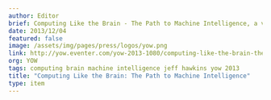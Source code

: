 ```yaml
---
author: Editor
brief: Computing Like the Brain - The Path to Machine Intelligence, a video off Jeff Hawkins at the YOW 2013 conference
date: 2013/12/04
featured: false
image: /assets/img/pages/press/logos/yow.png
link: http://yow.eventer.com/yow-2013-1080/computing-like-the-brain-the-path-to-machine-intelligence-by-jeff-hawkins-1408
org: YOW
tags: computing brain machine intelligence jeff hawkins yow 2013
title: "Computing Like the Brain: The Path to Machine Intelligence"
type: item
---
```

